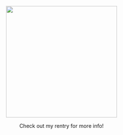 
<p align="center">
  <img src="https://64.media.tumblr.com/f04d2340b39aee1ecec6f9dd0d236cf4/87121c68522c0be2-b7/s100x200/f0f7884d7c0e69efad658bbbba8d128d036a23d1.gifv" width="300" title="">
  <p align="center">
</p>
<p align="center">
Check out my rentry for more info!
